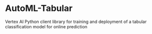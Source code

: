 # AutoML-Tabular
Vertex AI Python client library for training and deployment of a tabular classification model for online prediction
